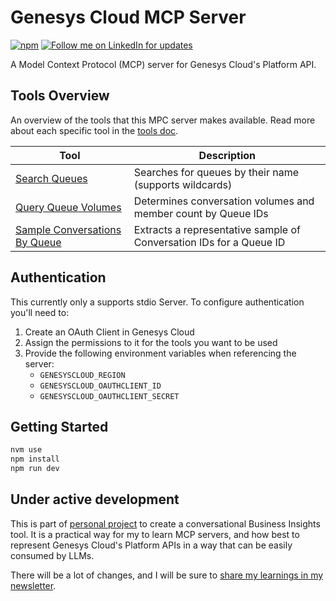 # Genesys Cloud MCP Server

[![npm](https://img.shields.io/npm/v/@makingchatbots/genesys-cloud-mcp-server)](https://www.npmjs.com/package/@makingchatbots/genesys-cloud-mcp-server)
[![Follow me on LinkedIn for updates](https://img.shields.io/badge/Follow%20for%20updates-LinkedIn-blue)](https://www.linkedin.com/in/lucas-woodward-the-dev/)

A Model Context Protocol (MCP) server for Genesys Cloud's Platform API.

## Tools Overview

An overview of the tools that this MPC server makes available. Read more about each specific tool
in the [tools doc](/docs/tools.md).

| Tool                                                                          | Description                                                         |
| ----------------------------------------------------------------------------- | ------------------------------------------------------------------- |
| [Search Queues](/docs/tools.md#search-queues)                                 | Searches for queues by their name (supports wildcards)              |
| [Query Queue Volumes](/docs/tools.md#query-queue-volumes)                     | Determines conversation volumes and member count by Queue IDs       |
| [Sample Conversations By Queue](/docs/tools.md#sample-conversations-by-queue) | Extracts a representative sample of Conversation IDs for a Queue ID |

## Authentication

This currently only a supports stdio Server. To configure authentication you'll need to:

1. Create an OAuth Client in Genesys Cloud
2. Assign the permissions to it for the tools you want to be used
3. Provide the following environment variables when referencing the server:
   - `GENESYSCLOUD_REGION`
   - `GENESYSCLOUD_OAUTHCLIENT_ID`
   - `GENESYSCLOUD_OAUTHCLIENT_SECRET`

## Getting Started

```bash
nvm use
npm install
npm run dev
```

## Under active development

This is part of [personal project](https://www.linkedin.com/posts/lucas-woodward-the-dev_genesys-genesyscloud-vertexai-activity-7321306518908280833-cWt8?utm_source=share&utm_medium=member_desktop&rcm=ACoAABsbo2wBcmnNqxYJ5UO9BrsfURZcVEtgLOU)
to create a conversational Business Insights tool. It is a practical way for my to learn MCP servers, and how best to represent Genesys Cloud's Platform APIs in a way that can be easily consumed by LLMs.

There will be a lot of changes, and I will be sure to [share my learnings in my newsletter](https://makingchatbots.com/).
